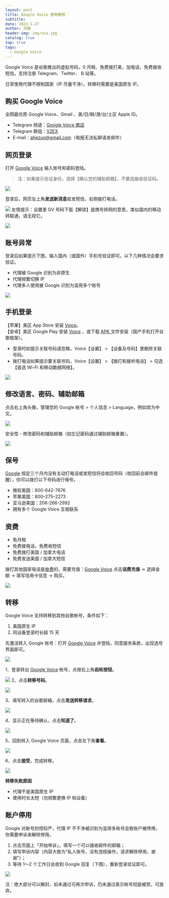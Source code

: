 ```yaml
---
layout: post
title: Google Voice 使用教程
subtitle: 
date: 2022-1-27
author: 河東
header-img: img/usa.jpg
catalog: true
top: true
tags:
  - Google Voice
---
```


Google Voice 是谷歌推出的虚拟号码，0 月租、免费拨打美，加电话，免费接收短信。支持注册 Telegram、Twitter、 B 站等。

日常使用代理不限制国家（IP 尽量干净），转移时需要是美国原生 IP。

## 购买 Google Voice
全网最优质 Google Voice、Gmail 、美/日/韩/港/台/土区 Apple ID。

- Telegram 频道：[Google Voice 商店](https://t.me/GVStore)
- Telegram 群组：[V2EX](https://t.me/V2EXPro)
- E-mail：<ahezuo@gmail.com>（电报无法私聊请发邮件）


## 网页登录
打开 [Google Voice](https://voice.google.com/) 输入账号和密码登陆。

>注：如果提示验证身份，选择【确认您的辅助邮箱】，不要选接收验证码。

![](https://i.imgur.com/cAWNsRj.png)

登录后，网页左上角**发送新消息**收发短信，右侧接打电话。

![](https://i.imgur.com/IrB7dd5.png)
友情提示：设置里 GV 号码下面【解锁】是携号转网的意思，类似国内的移动转联通，请无视它。

![](https://i.imgur.com/ypfY4w3.png)

## 账号异常
登录后如果提示下图，输入国内（或国外）手机号验证即可。以下几种情况会要求验证。

- 代理被 Google 识别为非原生
- 代理频繁切换 IP
- 代理多人使用被 Google 识别为滥用多个账号

![](https://i.imgur.com/4rCQw9l.png)




## 手机登录

【苹果】美区 App Store 安装 [Voice](https://apps.apple.com/us/app/google-voice/id318698524)。\
【安卓】美区 Google Play 安装 [Voice](https://play.google.com/store/apps/details?id=com.google.android.apps.googlevoice&hl=zh&gl=US) ，或下载 [APK ](https://apkpure.com/search?q=Google+Voice)文件安装（国产手机打开谷歌框架）。

- 登录时如提示关联号码请忽略，Voice【设置】 > 【设备及号码】里删除关联号码。
- 拨打电话如果提示要关联号码，Voice【设置】 > 【拨打和接听电话】 > 勾选【首选 Wi-Fi 和移动数据网络】。

![](https://i.imgur.com/FIXfG4B.jpg)

## 修改语言、密码、辅助邮箱
点击右上角头像，管理您的 Google 帐号 > 个人信息 > Language，例如改为中文。

![](https://i.imgur.com/oMYAOmY.png)

安全性 - 修改密码和辅助邮箱（如忘记密码通过辅助邮箱重置）。

![](https://i.imgur.com/dmWyVKU.png)

## 保号
[Google](https://support.google.com/voice/answer/9230450) 规定三个月内没有主动打电话或发短信将会收回号码（收回前会邮件提醒），你可以拨打以下号码进行保号。

- 微软美国：800-642-7676
- 苹果美国：800–275–2273
- 亚马逊美国：206-266-2992
- 拥有多个 Google Voice 互相联系
  
## 资费
- 免月租
- 免费接电话，免费收短信
- 免费拨打美国 / 加拿大电话
- 免费发送美国 / 加拿大短信

拨打其他国家电话是[收费](https://voice.google.com/u/0/rates?pli=1)的，需要充值：[Google Voice](https://voice.google.com/u/3/billing) 点击**话费充值** → 选择金额 → 填写信用卡信息 → 购买。

![](https://i.imgur.com/5WiCJVa.png)


## 转移
Google Voice 支持转移到其他谷歌帐号，条件如下：
1. 美国原生 IP
2. 同设备登录时长超 15 天

先激活转入 Google 账号：打开 [Google Voice](https://voice.google.com/u/0/messages) 并登陆，同意服务条款，出现选号界面即可。

![](https://i.imgur.com/b7Iiwn2.png)

1、登录转出 [Google Voice](https://voice.google.com/u/0/messages) 帐号，点按右上角**齿轮按钮**。


![](https://i.imgur.com/FpZ4KxH.png)
2、点击**转移号码**。

![](https://i.imgur.com/OASFgdA.png)

3、填写转入的谷歌邮箱，点击**发送转移请求**。


![](https://i.imgur.com/dnPKT2H.png)


4、显示正在等待确认，点击**知道了**。

![](https://i.imgur.com/YbWLJgg.png)

5、回到转入 Google Voice 页面，点击左下角**查看**。

![](https://i.imgur.com/Yl00SOG.png)

6、点击**接受**，完成转移。

![](https://i.imgur.com/naiWfji.png)

**转移失败原因**
- 代理不是美国原生 IP
- 使用时长太短（勿频繁更换 IP 和设备）


## 账户停用

Google 对新号封控较严，代理 IP 不干净被识别为滥用多账号会致账户被停用，你需要申诉来解除停用。

1. 点击页面上「开始申诉」，填写一个可以接收邮件的邮箱；
2. 填写申诉内容（内容大致为“私人账号，没有违规操作，请求解除停用，谢谢”）；
3. 等待 1～2 个工作日会收到 Google 回复（下图），重新登录验证即可。

![](https://i.imgur.com/gff36TA.png)

注：绝大部分可以解封，如未通过可再次申诉，仍未通过表示帐号彻底被禁，可放弃。

